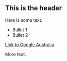 ## This is the header

Here is some text.

  * Bullet 1
  * Bullet 2

[Link to Google Australia](http://google.com.au)

More text.